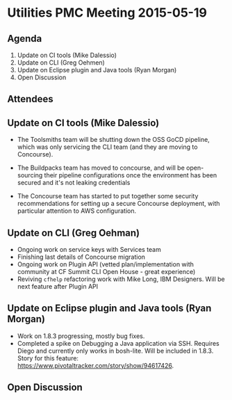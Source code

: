 # Utilities PMC Meeting 2015-05-19

## Agenda

1. Update on CI tools (Mike Dalessio)
2. Update on CLI (Greg Oehmen)
3. Update on Eclipse plugin and Java tools (Ryan Morgan)
4. Open Discussion


## Attendees


## Update on CI tools (Mike Dalessio)

- The Toolsmiths team will be shutting down the OSS GoCD pipeline,
  which was only servicing the CLI team (and they are moving to
  Concourse).

- The Buildpacks team has moved to concourse, and will be
  open-sourcing their pipeline configurations once the environment has
  been secured and it's not leaking credentials

- The Concourse team has started to put together some security
  recommendations for setting up a secure Concourse deployment, with
  particular attention to AWS configuration.



## Update on CLI (Greg Oehman)
* Ongoing work on service keys with Services team
* Finishing last details of Concourse migration
* Ongoing work on Plugin API (vetted plan/implementation with community at CF Summit CLI Open House - great experience)
* Reviving `cfhelp` refactoring work with Mike Long, IBM Designers.  Will be next feature after Plugin API

## Update on Eclipse plugin and Java tools (Ryan Morgan)
* Work on 1.8.3 progressing, mostly bug fixes.
* Completed a spike on Debugging a Java application via SSH.  Requires Diego and currently only works in bosh-lite.  Will be included in 1.8.3.  Story for this feature: https://www.pivotaltracker.com/story/show/94617426.

## Open Discussion
